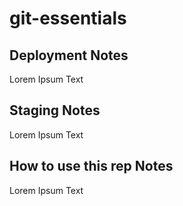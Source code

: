 # git-essentials
## Deployment Notes
Lorem Ipsum Text
## Staging Notes
Lorem Ipsum Text
## How to use this rep Notes
Lorem Ipsum Text 
